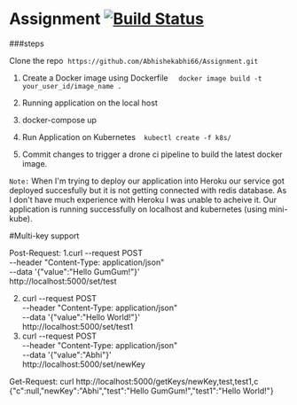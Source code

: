 # Assignment [![Build Status](https://cloud.drone.io/api/badges/Abhishekabhi66/Assignment/status.svg)](https://cloud.drone.io/Abhishekabhi66/Assignment)
###steps

Clone the repo  `https://github.com/Abhishekabhi66/Assignment.git`
1. Create a Docker image using Dockerfile   ` docker image build -t your_user_id/image_name .` 
2. Running application on the local host
3. docker-compose up

2. Run Application on Kubernetes  ` kubectl create -f k8s/`
  
3. Commit changes to trigger a drone ci pipeline to build the latest docker image.
 
`Note:` When I'm trying to deploy our application into Heroku our service got deployed succesfully but it is not getting connected with redis database. As I don't have much experience with Heroku I was unable to acheive it. Our application is running successfully on localhost and kubernetes (using mini-kube).


#Multi-key support

Post-Request:
1.curl --request POST \
     --header "Content-Type: application/json" \
     --data '{"value":"Hello GumGum!"}' \
     http://localhost:5000/set/test
     
2. curl --request POST \
     --header "Content-Type: application/json" \
     --data '{"value":"Hello World!"}' \
     http://localhost:5000/set/test1
3. curl --request POST \
     --header "Content-Type: application/json" \
     --data '{"value":"Abhi"}' \
     http://localhost:5000/set/newKey
     
  Get-Request:
 curl http://localhost:5000/getKeys/newKey,test,test1,c
{"c":null,"newKey":"Abhi","test":"Hello GumGum!","test1":"Hello World!"}
